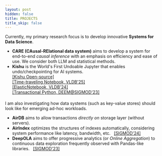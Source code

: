 ```yaml
---
layout: post
hidden: false
title: PROJECTS
title_skip: false
---
```


Currently, my primary research focus is to develop innovative **Systems for Data Science**.
- **CARE (CAusal-RElational data system)** aims to develop a system 
  for end-to-end *causal inference* with an emphasis on efficiency and ease of use. 
  We consider both LLM and statistical methods.
  <!-- Causal inference is a principled approach to understanding *why*. -->
- **Kishu** is the World's First Undoable Jupyter that enables undo/checkpointing for AI systems.  
  [[Kishu Open-source]](https://github.com/illinoisdata/kishu)  
  [[Time-traveling Notebook, VLDB'25]](https://arxiv.org/pdf/2406.13856)  
  [[ElasticNotebook, VLDB'24]](https://arxiv.org/pdf/2309.11083.pdf)  
  [[Transactional Python, DEEM@SIGMOD'23]](https://arxiv.org/abs/2305.08770)  

<div style="margin-top: 20px"></div>

I am also investigating how data systems (such as key-value stores) should look like for 
emerging ad-hoc workloads.
- **AirDB** aims to allow transactions *directly on* storage layer (without servers).
- **AirIndex** optimizes the structures of indexes automatically, considering system performance
  like latency, bandwidth, etc. 
  &nbsp; [[SIGMOD'24]](https://arxiv.org/abs/2306.14395)
- **DeepOLA** aims to offer progressive analytics (or *Online Aggregation*) to continuous data
  exploration frequently observed with Pandas-like libraries. 
  &nbsp; [[SIGMOD'23]](https://arxiv.org/abs/2303.04103)



<!-- <p class="post-continue" style="margin-top: 20px;">
	<a href="https://createlab.cs.illinois.edu/c_project.html">See More Projects in CreateLab &rarr;</a>
</p> -->
